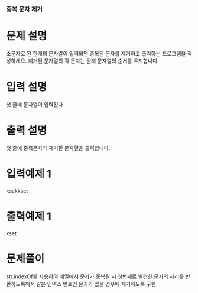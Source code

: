 ### 중복 문자 제거

# 문제 설명

소문자로 된 한개의 문자열이 입력되면 중복된 문자를 제거하고 출력하는 프로그램을 작성하세요.
제거된 문자열의 각 문자는 원래 문자열의 순서를 유지합니다.


# 입력 설명

첫 줄에 문자열이 입력된다.

# 출력 설명

첫 줄에 중복문자가 제거된 문자열을 출력합니다.

# 입력예제 1

ksekkset

# 출력예제 1

kset

# 문제풀이
str.indexOf를 사용하여 배열에서 문자가 중복될 시 첫번째로 발견한 문자의 자리를 반환하도록해서 같은 인덱스 번호인 문자가 있을 경우에 제거하도록 구현